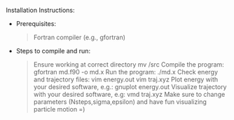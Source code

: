 Installation Instructions:
	
- Prerequisites:
	> Fortran compiler (e.g., gfortran)

- Steps to compile and run:
 	> Ensure working at correct directory 
	    mv /src
	> Compile the program:
            gfortran md.f90 -o md.x
	> Run the program:
	    ./md.x
	> Check energy and trajectory files:
 	    vim energy.out
	    vim traj.xyz
	> Plot energy with your desired software, e.g.:
	    gnuplot energy.out
	> Visualize trajectory with your desired software, e.g:
  	    vmd traj.xyz
	> Make sure to change parameters (Nsteps,sigma,epsilon) and have fun visualizing particle motion =)

